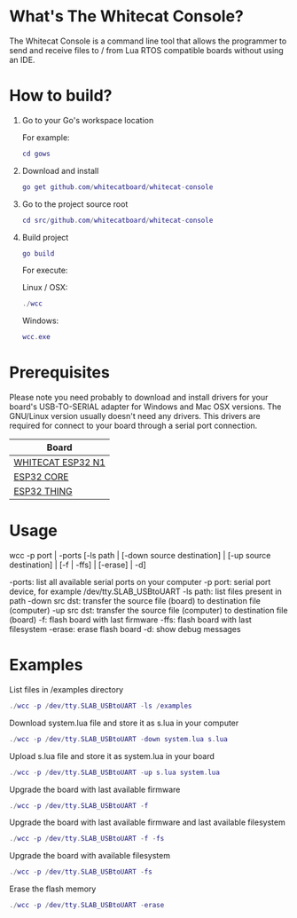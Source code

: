 # What's The Whitecat Console?

The Whitecat Console is a command line tool that allows the programmer to send and receive files to / from Lua RTOS compatible boards without using an IDE.

# How to build?

1. Go to your Go's workspace location

   For example:

   ```lua
   cd gows
   ```

1. Download and install

   ```lua
   go get github.com/whitecatboard/whitecat-console
   ```

1. Go to the project source root

   ```lua
   cd src/github.com/whitecatboard/whitecat-console
   ```

1. Build project

   ```lua
   go build
   ```
   
   For execute:
   
   Linux / OSX:
   
   ```lua
   ./wcc
   ```
   
   Windows:
   
   ```lua
   wcc.exe
   ```

# Prerequisites

Please note you need probably to download and install drivers for your board's USB-TO-SERIAL adapter for Windows and Mac OSX versions. The GNU/Linux version usually doesn't need any drivers. This drivers are required for connect to your board through a serial port connection.

   | Board              |
   |--------------------|
   | [WHITECAT ESP32 N1](https://www.silabs.com/products/development-tools/software/usb-to-uart-bridge-vcp-drivers)  | 
   | [ESP32 CORE](https://www.silabs.com/products/development-tools/software/usb-to-uart-bridge-vcp-drivers)  | 
   | [ESP32 THING](http://www.ftdichip.com/Drivers/VCP.htm)  | 

# Usage

wcc -p port | -ports
       [-ls path | [-down source destination] |
       [-up source destination] | [-f | -ffs] | [-erase] | -d]

-ports:		    list all available serial ports on your computer
-p port:	       serial port device, for example /dev/tty.SLAB_USBtoUART
-ls path:	    list files present in path
-down src dst:	 transfer the source file (board) to destination file (computer)
-up src dst:	 transfer the source file (computer) to destination file (board)
-f:		       flash board with last firmware
-ffs:		       flash board with last filesystem
-erase:		    erase flash board
-d:		       show debug messages

# Examples

List files in /examples directory
```lua
./wcc -p /dev/tty.SLAB_USBtoUART -ls /examples
```

Download system.lua file and store it as s.lua in your computer
```lua
./wcc -p /dev/tty.SLAB_USBtoUART -down system.lua s.lua
```

Upload s.lua file and store it as system.lua in your board
```lua
./wcc -p /dev/tty.SLAB_USBtoUART -up s.lua system.lua
```

Upgrade the board with last available firmware
```lua
./wcc -p /dev/tty.SLAB_USBtoUART -f
```

Upgrade the board with last available firmware and last available filesystem
```lua
./wcc -p /dev/tty.SLAB_USBtoUART -f -fs
```

Upgrade the board with available filesystem
```lua
./wcc -p /dev/tty.SLAB_USBtoUART -fs
```

Erase the flash memory
```lua
./wcc -p /dev/tty.SLAB_USBtoUART -erase
```
